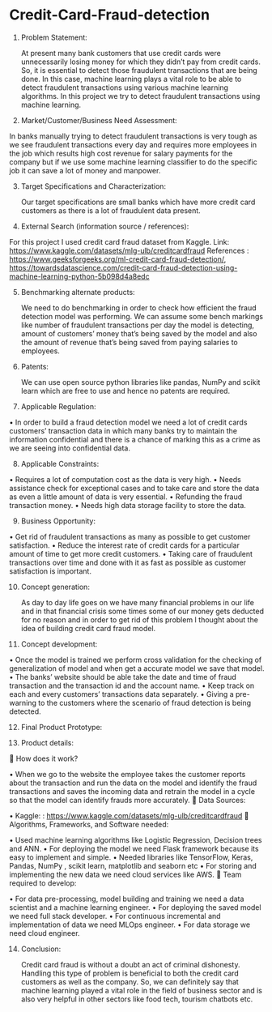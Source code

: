 # Credit-Card-Fraud-detection
1.	Problem Statement:

      At present many bank customers that use credit cards were unnecessarily losing money for which they didn’t pay from credit cards. So, it is essential to detect those fraudulent transactions that are being done. In this case, machine learning plays a vital role to be able to detect fraudulent transactions using various machine learning algorithms. In this project we try to detect fraudulent transactions using machine learning.

2.	Market/Customer/Business Need Assessment:

   In banks manually trying to detect fraudulent transactions is very tough as we see fraudulent transactions every day and requires more employees in the job which results high cost revenue for salary payments for the company but if we use some machine learning classifier to do the specific job it can save a lot of money and manpower. 

3.	Target Specifications and Characterization:

    Our target specifications are small banks which have more credit card customers as there is a lot of fraudulent data present.

4.	External Search (information source / references):

For this project I used credit card fraud dataset from Kaggle.
Link: https://www.kaggle.com/datasets/mlg-ulb/creditcardfraud
References : https://www.geeksforgeeks.org/ml-credit-card-fraud-detection/,
                        https://towardsdatascience.com/credit-card-fraud-detection-using-machine-learning-python-5b098d4a8edc

5.	Benchmarking alternate products:

    We need to do benchmarking in order to check how efficient the fraud detection model was performing. We can assume some bench markings like number of fraudulent transactions per day the model is detecting, amount of customers’ money that’s being saved by the model and also the amount of revenue that’s being saved from paying salaries to employees.

6.	Patents:

    We can use open source python libraries like pandas, NumPy and scikit learn which are free to use and hence no patents are required.
7.	Applicable Regulation:

•	In order to build a fraud detection model we need a lot of credit cards customers’ transaction data in which many banks try to maintain the information confidential and there is a chance of marking this as a crime as we are seeing into confidential data.

8.	Applicable Constraints:

•	Requires a lot of computation cost as the data is very high.
•	Needs assistance check for exceptional cases and to take care and store the data as even a little amount of data is very essential.
•	Refunding the fraud transaction money.
•	Needs high data storage facility to store the data.

9.	Business Opportunity:

•	Get rid of fraudulent transactions as many as possible to get customer satisfaction.
•	Reduce the interest rate of credit cards for a particular amount of time to get more credit customers.
•	 Taking care of fraudulent transactions over time and done with it as fast as possible as customer satisfaction is important.

10.	Concept generation:

     As day to day life goes on we have many financial problems in our life and in that financial crisis some times some of our money gets deducted for no reason and in order to get rid of this problem I thought about the idea of building credit card fraud model. 

11.	Concept development:
   
•	Once the model is trained we perform cross validation for the checking of generalization of model and when get a accurate model we save that model.
•	The banks’ website should be able take the date and time of fraud transaction and the transaction id and the account name.
•	Keep track on each and every customers’ transactions data separately.
•	Giving a pre-warning to the customers where the scenario of fraud detection is being detected.

12.	Final Product Prototype:











13.	Product details:

	How does it work?

•	When we go to the website the employee takes the customer reports about the transaction and run the data on the model and identify the fraud transactions and saves the incoming data and retrain the model in a cycle so that the model can identify frauds more accurately.
	Data Sources:

•	Kaggle: : https://www.kaggle.com/datasets/mlg-ulb/creditcardfraud
	Algorithms, Frameworks, and Software needed:

•	Used machine learning algorithms like Logistic Regression, Decision trees and ANN.
•	For deploying the model we need Flask framework because its easy to implement and simple.
•	Needed libraries like TensorFlow, Keras, Pandas, NumPy , scikit learn, matplotlib and seaborn etc
•	For storing and implementing the new data we need cloud services like AWS.
	Team required to develop:

•	For data pre-processing, model building and training we need a data scientist and a machine learning engineer.
•	For deploying the saved model we need full stack developer.
•	For continuous incremental and implementation of data we need MLOps engineer.
•	For data storage we need cloud engineer.

14.	Conclusion:

     Credit  card  fraud  is  without  a  doubt  an  act  of  criminal dishonesty. Handling this type of problem is beneficial to both the credit card customers as well as the company. So, we can definitely say that machine learning played a vital role in the field of business sector and is also very helpful in other sectors like food tech, tourism chatbots etc.

